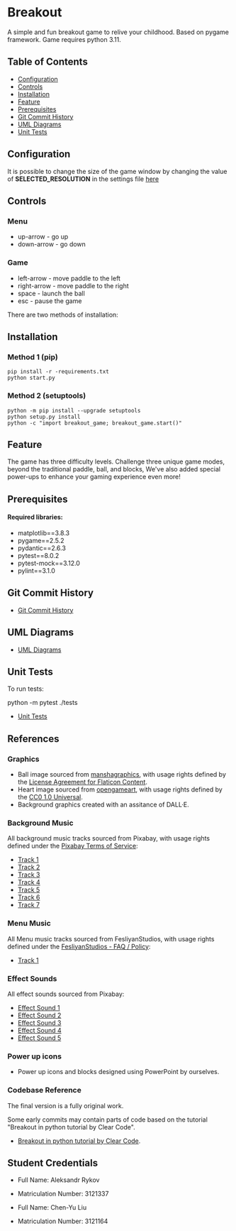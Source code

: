 
# Breakout

A simple and fun breakout game to relive your childhood. Based on pygame framework.
Game requires python 3.11.

## Table of Contents

- [Configuration](https://github.com/rkvcode/breakout#Configuration)
- [Controls](https://github.com/rkvcode/breakout#Controls)
- [Installation](https://github.com/rkvcode/breakout#Installation)
- [Feature](https://github.com/rkvcode/breakout#Feature)
- [Prerequisites](https://github.com/rkvcode/breakout#Prerequisites)
- [Git Commit History](https://github.com/rkvcode/breakout#Git-Commit-History)
- [UML Diagrams](https://github.com/rkvcode/breakout#UML-Diagrams)
- [Unit Tests](https://github.com/rkvcode/breakout#Unit-Tests)

## Configuration
It is possible to change the size of the game window by changing the value of **SELECTED_RESOLUTION**
in the settings file
[here](https://github.com/rkvcode/breakout/blob/main/breakout_game/config/settings.py)

## Controls
### Menu
- up-arrow - go up
- down-arrow - go down

### Game
- left-arrow - move paddle to the left
- right-arrow - move paddle to the right
- space - launch the ball
- esc - pause the game

There are two methods of installation:

## Installation
### Method 1 (pip)
    pip install -r -requirements.txt
    python start.py
### Method 2 (setuptools)
    python -m pip install --upgrade setuptools
    python setup.py install
    python -c "import breakout_game; breakout_game.start()"

## Feature

The game has three difficulty levels.
Challenge three unique game modes, beyond the traditional paddle, ball, and blocks, 
We've also added special power-ups to enhance your gaming experience even more!

## Prerequisites

#### Required libraries:

- matplotlib==3.8.3
- pygame==2.5.2
- pydantic==2.6.3
- pytest==8.0.2
- pytest-mock==3.12.0
- pylint==3.1.0

## Git Commit History
- [Git Commit History](https://github.com/rkvcode/breakout/commits)

## UML Diagrams
- [UML Diagrams](https://github.com/rkvcode/breakout/tree/master/UML)

## Unit Tests
To run tests: 

python -m pytest ./tests

- [Unit Tests](https://github.com/rkvcode/breakout/tree/main/tests)

## References
 
### Graphics
- Ball image sourced from [manshagraphics](https://reurl.cc/A4o88e), with usage rights defined by the [License Agreement for Flaticon Content](https://reurl.cc/eL189L).
- Heart image sourced from [opengameart](https://reurl.cc/097OMk), with usage rights defined by the [CC0 1.0 Universal](https://reurl.cc/N4V6mm).
- Background graphics created with an assitance of DALL·E.
 
### Background Music
All background music tracks sourced from Pixabay, with usage rights defined under the [Pixabay Terms of Service](https://reurl.cc/v0V1Yl):
- [Track 1](https://reurl.cc/mr8j9j)
- [Track 2](https://reurl.cc/aLOjvY)
- [Track 3](https://reurl.cc/lgmjd6)
- [Track 4](https://reurl.cc/77Gvo1)
- [Track 5](https://reurl.cc/yYdjgq)
- [Track 6](https://reurl.cc/v0Yj1l)
- [Track 7](https://reurl.cc/YVgr6L)
 
### Menu Music
All Menu music tracks sourced from FesliyanStudios, with usage rights defined under the [FesliyanStudios - FAQ / Policy](https://reurl.cc/RWx1qZ):
- [Track 1](https://reurl.cc/aL2vdl)
 
### Effect Sounds
All effect sounds sourced from Pixabay:
- [Effect Sound 1](https://reurl.cc/N4vm6n)
- [Effect Sound 2](https://reurl.cc/nraj02)
- [Effect Sound 3](https://reurl.cc/zl3jzk)
- [Effect Sound 4](https://reurl.cc/xL5j0b)
- [Effect Sound 5](https://reurl.cc/mrE9yW)
 
### Power up icons
- Power up icons and blocks designed using PowerPoint by ourselves.
 
### Codebase Reference
The final version is a fully original work.

Some early commits may contain parts of code based on the tutorial "Breakout in python tutorial by Clear Code".
- [Breakout in python tutorial by Clear Code](https://reurl.cc/YVy1Va).
 
## Student Credentials
- Full Name: Aleksandr Rykov
- Matriculation Number: 3121337


- Full Name: Chen-Yu Liu
- Matriculation Number: 3121164